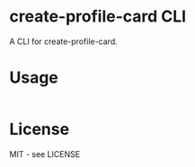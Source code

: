 # create-profile-card CLI

A CLI for create-profile-card.

# Usage 

```

```

# License

MIT - see LICENSE

